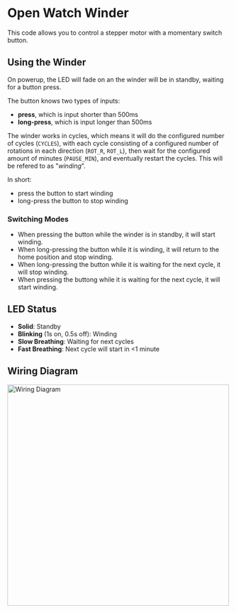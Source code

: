 # Open Watch Winder

This code allows you to control a stepper motor with a momentary switch button.

## Using the Winder
On powerup, the LED will fade on an the winder will be in standby, waiting for a button press.

The button knows two types of inputs:
* **press**, which is input shorter than 500ms
* **long-press**, which is input longer than 500ms

The winder works in cycles, which means it will do the configured number of cycles (`CYCLES`), with each cycle consisting of a configured number of rotations in each direction (`ROT_R`, `ROT_L`), then wait for the
configured amount of minutes (`PAUSE_MIN`), and eventually restart the cycles. This will be refered to as "_winding_".

In short:
* press the button to start winding
* long-press the button to stop winding

### Switching Modes
* When pressing the button while the winder is in standby, it will start winding.
* When long-pressing the button while it is winding, it will return to the home position and stop winding.
* When long-pressing the button while it is waiting for the next cycle, it will stop winding.
* When pressing the buttong while it is waiting for the next cycle, it will start winding.

## LED Status
* **Solid**: Standby
* **Blinking** (1s on, 0.5s off): Winding
* **Slow Breathing**: Waiting for next cycles
* **Fast Breathing**: Next cycle will start in <1 minute

## Wiring Diagram

<a href="https://git.faked.org/jan/openwatchwinder/raw/master/wiring.png"><img src="https://git.faked.org/jan/openwatchwinder/raw/master/wiring.png" alt="Wiring Diagram"  width="500"/></a>
